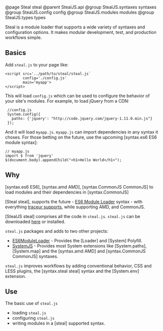 @page Steal steal
@parent StealJS.api
@group StealJS.syntaxes syntaxes
@group StealJS.config config
@group StealJS.modules modules
@group StealJS.types types

Steal is a  module loader that supports a wide variety of 
syntaxes and configuration options. It makes modular development, test,
and production workflows simple.

## Basics

Add `steal.js` to your page like:

    <script src='../path/to/steal/steal.js`
            config='./config.js'
            main='myapp'>
    </script>

This will load `config.js` which can be used to configure the behavior of
your site's modules. For example, to load jQuery from a CDN:

     //config.js
     System.config({
       paths: {'jquery': "http://code.jquery.com/jquery-1.11.0.min.js"}
     });

And it will load `myapp.js`. `myapp.js` can import
dependencies in any syntax it choses. For those betting on the future, 
use the upcoming [syntax.es6 ES6 module syntax]:

    // myapp.js
    import $ from 'jquery'
    $(document.body).appendChild("<h1>Hello World</h1>");

## Why 


[syntax.es6 ES6], [syntax.amd AMD], [syntax.CommonJS CommonJS] 
to load modules and their dependencies in [syntax.CommonJS]


[Steal steal], supports 
the future - [ES6 Module Loader](https://github.com/ModuleLoader/es6-module-loader) syntax -
with everything [traceur supports](https://github.com/google/traceur-compiler/wiki/LanguageFeatures),
while supporting AMD, and CommonJS.


[StealJS steal] comprises all the
code in `steal.js`.  `steal.js` can be downloaded [here](http://github.com/bitovi/steal/steal.js)
or installed.

`steal.js` 
packages and adds to two other projects:

 - [ES6ModuleLoader](https://github.com/ModuleLoader/es6-module-loader) - Provides the [Loader] and [System] Polyfill.
 - [SystemJS](https://github.com/systemjs/systemjs) - Provides most System extensions 
   like [System.paths], [System.map] and the [syntax.amd AMD] and [syntax.CommonJS CommonJS] syntaxes.

`steal.js` improves workflows by adding conventional behavior, CSS and LESS plugins, the [syntax.steal steal] 
syntax and the [System.env] extension. 

## Use

The basic use of `steal.js`

 - loading `steal.js`
 - configuring `steal.js`
 - writing modules in a [steal] supported syntax.
